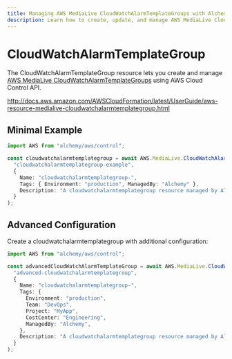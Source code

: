 ```yaml
---
title: Managing AWS MediaLive CloudWatchAlarmTemplateGroups with Alchemy
description: Learn how to create, update, and manage AWS MediaLive CloudWatchAlarmTemplateGroups using Alchemy Cloud Control.
---
```


# CloudWatchAlarmTemplateGroup

The CloudWatchAlarmTemplateGroup resource lets you create and manage [AWS MediaLive CloudWatchAlarmTemplateGroups](https://docs.aws.amazon.com/medialive/latest/userguide/) using AWS Cloud Control API.

http://docs.aws.amazon.com/AWSCloudFormation/latest/UserGuide/aws-resource-medialive-cloudwatchalarmtemplategroup.html

## Minimal Example

```ts
import AWS from "alchemy/aws/control";

const cloudwatchalarmtemplategroup = await AWS.MediaLive.CloudWatchAlarmTemplateGroup(
  "cloudwatchalarmtemplategroup-example",
  {
    Name: "cloudwatchalarmtemplategroup-",
    Tags: { Environment: "production", ManagedBy: "Alchemy" },
    Description: "A cloudwatchalarmtemplategroup resource managed by Alchemy",
  }
);
```

## Advanced Configuration

Create a cloudwatchalarmtemplategroup with additional configuration:

```ts
import AWS from "alchemy/aws/control";

const advancedCloudWatchAlarmTemplateGroup = await AWS.MediaLive.CloudWatchAlarmTemplateGroup(
  "advanced-cloudwatchalarmtemplategroup",
  {
    Name: "cloudwatchalarmtemplategroup-",
    Tags: {
      Environment: "production",
      Team: "DevOps",
      Project: "MyApp",
      CostCenter: "Engineering",
      ManagedBy: "Alchemy",
    },
    Description: "A cloudwatchalarmtemplategroup resource managed by Alchemy",
  }
);
```

